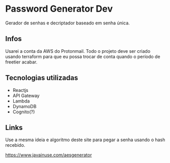 # Password Generator Dev

Gerador de senhas e decriptador baseado em senha única.

## Infos

Usarei a conta da AWS do Protonmail. 
Todo o projeto deve ser criado usando terraform para que eu possa trocar de conta quando o período de freetier acabar.

## Tecnologias utilizadas

 - Reactjs
 - API Gateway
 - Lambda
 - DynamoDB
 - Cognito(?)

## Links

Use a mesma ideia e algoritmo deste site para pegar a senha usando o hash recebido.

https://www.javainuse.com/aesgenerator
